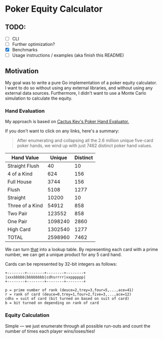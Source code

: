 # Poker Equity Calculator

## TODO:
 - [ ] CLI
 - [ ] Further optimization?
 - [X] Benchmarks
 - [ ] Usage instructions / examples (aka finish this README)

## Motivation

My goal was to write a pure Go implementation of a poker equity calculator.
I want to do so without using any external libraries, and without using any
external data sources. Furthermore, I didn't want to use a Monte Carlo simulation
to calculate the equity. 

### Hand Evaluation

My approach is based on [Cactus Kev's Poker Hand Evaluator.](http://suffe.cool/poker/evaluator.html)

If you don't want to click on any links, here's a summary:
> After enumerating and collapsing all the 2.6 million unique five-card poker hands, we wind up with just 7462 distinct poker hand values.

| Hand Value      | Unique  | Distinct |
|-----------------|---------|----------|
| Straight Flush  | 40      | 10       |
| 4 of a Kind     | 624     | 156      |
| Full House      | 3744    | 156      |
| Flush           | 5108    | 1277     |
| Straight        | 10200   | 10       |
| Three of a Kind | 54912   | 858      |
| Two Pair        | 123552  | 858      |
| One Pair        | 1098240 | 2860     |
| High Card       | 1302540 | 1277     |
| TOTAL           | 2598960 | 7462     |

We can turn [that](http://suffe.cool/poker/7462.html) into a lookup table. By representing each card with a prime number, we can get a unique product for any 5 card hand.

Cards can be represented by 32-bit integers as follows:

```
+--------+--------+--------+--------+
|xxxbbbbb|bbbbbbbb|cdhsrrrr|xxpppppp|
+--------+--------+--------+--------+

p = prime number of rank (deuce=2,trey=3,four=5,...,ace=41)
r = rank of card (deuce=0,trey=1,four=2,five=3,...,ace=12)
cdhs = suit of card (bit turned on based on suit of card)
b = bit turned on depending on rank of card
```

### Equity Calculation

Simple — we just enumerate through all possible run-outs and count the number of times each player wins/loses/ties!